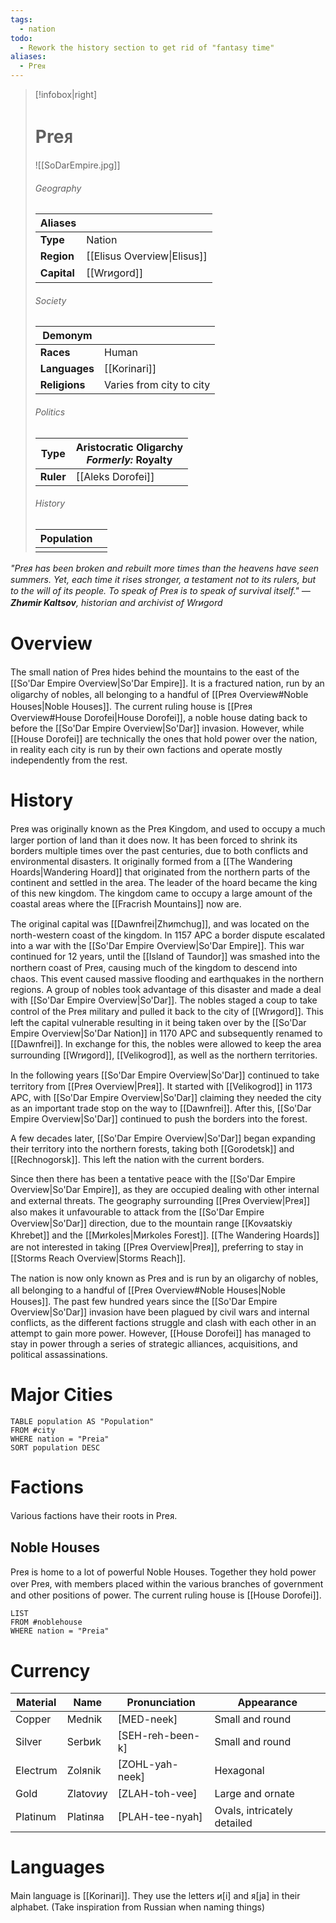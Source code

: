 ```yaml
---
tags:
  - nation
todo:
  - Rework the history section to get rid of "fantasy time"
aliases:
  - Preᴙ
---
```

> [!infobox|right]
> # Preᴙ
> ![[SoDarEmpire.jpg]]
> ###### Geography
> | **Aliases** |  |
> | - | - |
> | **Type** | Nation |
> | **Region** | [[Elisus Overview\|Elisus]] |
> | **Capital** | [[Wrᴎgord]] |
> ###### Society
> | **Demonym** |  |
> | - | - |
> | **Races** | Human |
> | **Languages** | [[Korinari]] |
> | **Religions** | Varies from city to city |
> ###### Politics
> | **Type** | Aristocratic Oligarchy<br>*Formerly:* Royalty |
> | - | - |
> | **Ruler** | [[Aleks Dorofei]] |
> ###### History
> | **Population** |  |
> | - | - |
> |  |  |

*"Preᴙ has been broken and rebuilt more times than the heavens have seen summers. Yet, each time it rises stronger, a testament not to its rulers, but to the will of its people. To speak of Preᴙ is to speak of survival itself."
— **Zhᴎmir Kaltsov**, historian and archivist of Wrᴎgord*
# Overview
The small nation of Preᴙ hides behind the mountains to the east of the [[So'Dar Empire Overview|So'Dar Empire]]. It is a fractured nation, run by an oligarchy of nobles, all belonging to a handful of [[Preᴙ Overview#Noble Houses|Noble Houses]]. The current ruling house is [[Preᴙ Overview#House Dorofei|House Dorofei]], a noble house dating back to before the [[So'Dar Empire Overview|So'Dar]] invasion. However, while [[House Dorofei]] are technically the ones that hold power over the nation, in reality each city is run by their own factions and operate mostly independently from the rest.
# History
Preᴙ was originally known as the Preᴙ Kingdom, and used to occupy a much larger portion of land than it does now. It has been forced to shrink its borders multiple times over the past centuries, due to both conflicts and environmental disasters. It originally formed from a [[The Wandering Hoards|Wandering Hoard]] that originated from the northern parts of the continent and settled in the area. The leader of the hoard became the king of this new kingdom. The kingdom came to occupy a large amount of the coastal areas where the [[Fracrish Mountains]] now are.

The original capital was [[Dawnfrei|Zhᴎmchug]], and was located on the north-western coast of the kingdom. In 1157 APC a border dispute escalated into a war with the [[So'Dar Empire Overview|So'Dar Empire]]. This war continued for 12 years, until the [[Island of Taundor]] was smashed into the northern coast of Preᴙ, causing much of the kingdom to descend into chaos. This event caused massive flooding and earthquakes in the northern regions. A group of nobles took advantage of this disaster and made a deal with [[So'Dar Empire Overview|So'Dar]]. The nobles staged a coup to take control of the Preᴙ military and pulled it back to the city of [[Wrᴎgord]]. This left the capital vulnerable resulting in it being taken over by the [[So'Dar Empire Overview|So'Dar Nation]] in 1170 APC and subsequently renamed to [[Dawnfrei]]. In exchange for this, the nobles were allowed to keep the area surrounding [[Wrᴎgord]], [[Velikogrod]], as well as the northern territories.

In the following years [[So'Dar Empire Overview|So'Dar]] continued to take territory from [[Preᴙ Overview|Preᴙ]]. It started with [[Velikogrod]] in 1173 APC, with [[So'Dar Empire Overview|So'Dar]] claiming they needed the city as an important trade stop on the way to [[Dawnfrei]]. After this, [[So'Dar Empire Overview|So'Dar]] continued to push the borders into the forest.

A few decades later, [[So'Dar Empire Overview|So'Dar]] began expanding their territory into the northern forests, taking both [[Gorodetsk]] and [[Rechnogorsk]]. This left the nation with the current borders.

Since then there has been a tentative peace with the [[So'Dar Empire Overview|So'Dar Empire]], as they are occupied dealing with other internal and external threats. The geography surrounding [[Preᴙ Overview|Preᴙ]] also makes it unfavourable to attack from the [[So'Dar Empire Overview|So'Dar]] direction, due to the mountain range [[Kovᴙatskiy Khrebet]] and the [[Mᴎrkoles|Mᴎrkoles Forest]]. [[The Wandering Hoards]] are not interested in taking [[Preᴙ Overview|Preᴙ]], preferring to stay in [[Storms Reach Overview|Storms Reach]].

The nation is now only known as Preᴙ and is run by an oligarchy of nobles, all belonging to a handful of [[Preᴙ Overview#Noble Houses|Noble Houses]]. The past few hundred years since the [[So'Dar Empire Overview|So'Dar]] invasion have been plagued by civil wars and internal conflicts, as the different factions struggle and clash with each other in an attempt to gain more power. However, [[House Dorofei]] has managed to stay in power through a series of strategic alliances, acquisitions, and political assassinations.
# Major Cities
```dataview
TABLE population AS "Population"
FROM #city
WHERE nation = "Preia"
SORT population DESC
```
# Factions
Various factions have their roots in Preᴙ.
## Noble Houses
Preᴙ is home to a lot of powerful Noble Houses. Together they hold power over Preᴙ, with members placed within the various branches of government and other positions of power. The current ruling house is [[House Dorofei]].
```dataview
LIST
FROM #noblehouse
WHERE nation = "Preia"
```
# Currency
| Material | Name     | Pronunciation    | Appearance                  |
| -------- | -------- | ---------------- | --------------------------- |
| Copper   | Mednik   | [MED-neek]       | Small and round             |
| Silver   | Serbᴎk   | [SEH-reh-been-k] | Small and round             |
| Electrum | Zolᴙnik  | [ZOHL-yah-neek]  | Hexagonal                   |
| Gold     | Zlatovᴎy | [ZLAH-toh-vee]   | Large and ornate            |
| Platinum | Platinᴙa | [PLAH-tee-nyah]  | Ovals, intricately detailed |
# Languages
Main language is [[Korinari]]. They use the letters ᴎ[i] and ᴙ[ja] in their alphabet. (Take inspiration from Russian when naming things)